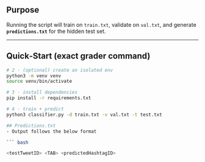 ## Purpose  
Running the script will train on `train.txt`, validate on `val.txt`, and generate **`predictions.txt`** for the hidden test set.

---

## Quick‑Start (exact grader command)

```bash
# 2 · (optional) create an isolated env
python3 -m venv venv
source venv/bin/activate

# 3 · install dependencies
pip install -r requirements.txt

# 4 · train + predict
python3 classifier.py -d train.txt -v val.txt -t test.txt

## Predictions.txt
- Output follows the below format

``` bash 

<testTweetID> <TAB> <predictedHashtagID>

